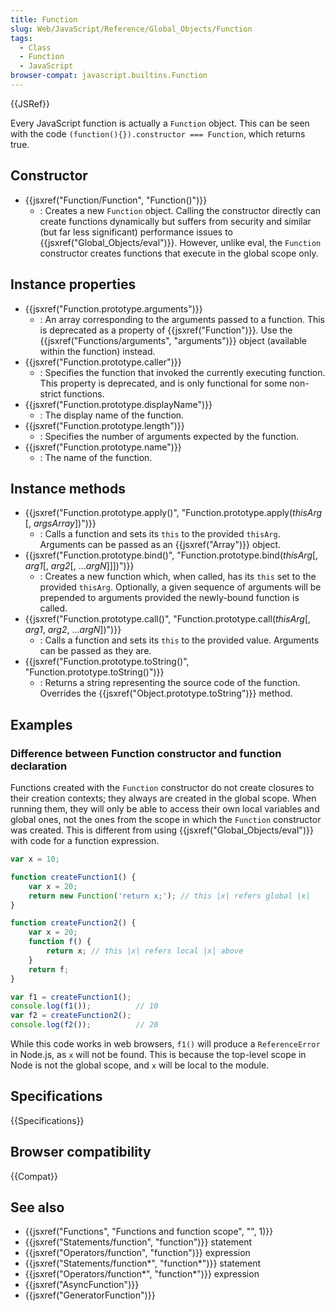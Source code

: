 ```yaml
---
title: Function
slug: Web/JavaScript/Reference/Global_Objects/Function
tags:
  - Class
  - Function
  - JavaScript
browser-compat: javascript.builtins.Function
---
```

{{JSRef}}

Every JavaScript function is actually a `Function` object. This can be seen with
the code `(function(){}).constructor === Function`, which returns true.

## Constructor

*   {{jsxref("Function/Function", "Function()")}}
    *   : Creates a new `Function` object. Calling the constructor directly can
        create functions dynamically but suffers from security and similar (but far
        less significant) performance issues to
        {{jsxref("Global_Objects/eval")}}. However, unlike eval, the
        `Function` constructor creates functions that execute in the global scope
        only.

## Instance properties

*   {{jsxref("Function.prototype.arguments")}}
    *   : An array corresponding to the arguments passed to a function. This is
        deprecated as a property of {{jsxref("Function")}}. Use the
        {{jsxref("Functions/arguments", "arguments")}} object
        (available within the function) instead.
*   {{jsxref("Function.prototype.caller")}}
    *   : Specifies the function that invoked the currently executing function. This
        property is deprecated, and is only functional for some non-strict
        functions.
*   {{jsxref("Function.prototype.displayName")}}
    *   : The display name of the function.
*   {{jsxref("Function.prototype.length")}}
    *   : Specifies the number of arguments expected by the function.
*   {{jsxref("Function.prototype.name")}}
    *   : The name of the function.

## Instance methods

*   {{jsxref("Function.prototype.apply()", "Function.prototype.apply(<var>thisArg</var> [, <var>argsArray</var>])")}}
    *   : Calls a function and sets its `this` to the provided `thisArg`. Arguments
        can be passed as an {{jsxref("Array")}} object.
*   {{jsxref("Function.prototype.bind()", "Function.prototype.bind(<var>thisArg</var>[, <var>arg1</var>[, <var>arg2</var>[, ...<var>argN</var>]]])")}}
    *   : Creates a new function which, when called, has its `this` set to the
        provided `thisArg`. Optionally, a given sequence of arguments will be
        prepended to arguments provided the newly-bound function is called.
*   {{jsxref("Function.prototype.call()", "Function.prototype.call(<var>thisArg</var>[, <var>arg1</var>, <var>arg2</var>, ...<var>argN</var>])")}}
    *   : Calls a function and sets its `this` to the provided value. Arguments can
        be passed as they are.
*   {{jsxref("Function.prototype.toString()", "Function.prototype.toString()")}}
    *   : Returns a string representing the source code of the function. Overrides
        the {{jsxref("Object.prototype.toString")}} method.

## Examples

### Difference between Function constructor and function declaration

Functions created with the `Function` constructor do not create closures to
their creation contexts; they always are created in the global scope. When
running them, they will only be able to access their own local variables and
global ones, not the ones from the scope in which the `Function` constructor was
created. This is different from using
{{jsxref("Global_Objects/eval")}} with code for a function
expression.

```js
var x = 10;

function createFunction1() {
    var x = 20;
    return new Function('return x;'); // this |x| refers global |x|
}

function createFunction2() {
    var x = 20;
    function f() {
        return x; // this |x| refers local |x| above
    }
    return f;
}

var f1 = createFunction1();
console.log(f1());          // 10
var f2 = createFunction2();
console.log(f2());          // 20
```

While this code works in web browsers, `f1()` will produce a `ReferenceError` in
Node.js, as `x` will not be found. This is because the top-level scope in Node
is not the global scope, and `x` will be local to the module.

## Specifications

{{Specifications}}

## Browser compatibility

{{Compat}}

## See also

*   {{jsxref("Functions", "Functions and function scope", "", 1)}}
*   {{jsxref("Statements/function", "function")}} statement
*   {{jsxref("Operators/function", "function")}} expression
*   {{jsxref("Statements/function*", "function*")}} statement
*   {{jsxref("Operators/function*", "function*")}} expression
*   {{jsxref("AsyncFunction")}}
*   {{jsxref("GeneratorFunction")}}
